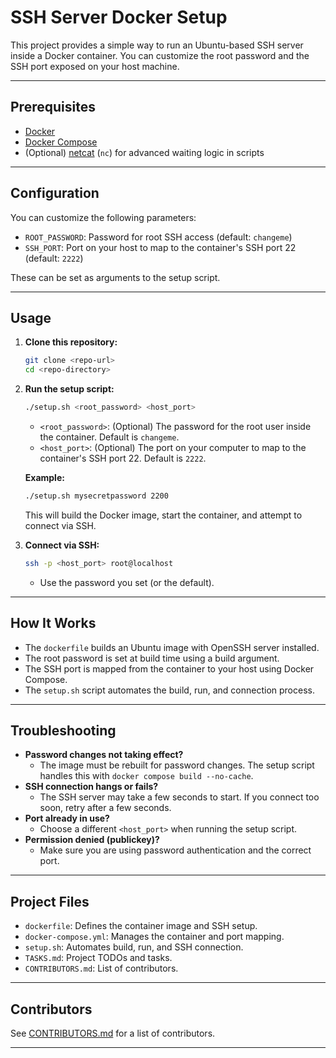# SSH Server Docker Setup

This project provides a simple way to run an Ubuntu-based SSH server inside a Docker container. You can customize the root password and the SSH port exposed on your host machine.

---

## Prerequisites

- [Docker](https://docs.docker.com/get-docker/)
- [Docker Compose](https://docs.docker.com/compose/install/)
- (Optional) [netcat](https://linux.die.net/man/1/nc) (`nc`) for advanced waiting logic in scripts

---

## Configuration

You can customize the following parameters:

- `ROOT_PASSWORD`: Password for root SSH access (default: `changeme`)
- `SSH_PORT`: Port on your host to map to the container's SSH port 22 (default: `2222`)

These can be set as arguments to the setup script.

---

## Usage

1. **Clone this repository:**
   ```sh
   git clone <repo-url>
   cd <repo-directory>
   ```

2. **Run the setup script:**
   ```sh
   ./setup.sh <root_password> <host_port>
   ```
   - `<root_password>`: (Optional) The password for the root user inside the container. Default is `changeme`.
   - `<host_port>`: (Optional) The port on your computer to map to the container's SSH port 22. Default is `2222`.

   **Example:**
   ```sh
   ./setup.sh mysecretpassword 2200
   ```

   This will build the Docker image, start the container, and attempt to connect via SSH.

3. **Connect via SSH:**
   ```sh
   ssh -p <host_port> root@localhost
   ```
   - Use the password you set (or the default).

---

## How It Works

- The `dockerfile` builds an Ubuntu image with OpenSSH server installed.
- The root password is set at build time using a build argument.
- The SSH port is mapped from the container to your host using Docker Compose.
- The `setup.sh` script automates the build, run, and connection process.

---

## Troubleshooting

- **Password changes not taking effect?**
  - The image must be rebuilt for password changes. The setup script handles this with `docker compose build --no-cache`.
- **SSH connection hangs or fails?**
  - The SSH server may take a few seconds to start. If you connect too soon, retry after a few seconds.
- **Port already in use?**
  - Choose a different `<host_port>` when running the setup script.
- **Permission denied (publickey)?**
  - Make sure you are using password authentication and the correct port.

---

## Project Files

- `dockerfile`: Defines the container image and SSH setup.
- `docker-compose.yml`: Manages the container and port mapping.
- `setup.sh`: Automates build, run, and SSH connection.
- `TASKS.md`: Project TODOs and tasks.
- `CONTRIBUTORS.md`: List of contributors.

---

## Contributors

See [CONTRIBUTORS.md](CONTRIBUTORS.md) for a list of contributors.

---

